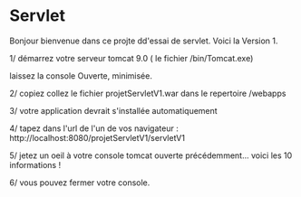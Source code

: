 # Servlet
Bonjour bienvenue dans ce projte dd'essai de servlet. Voici la Version 1.

1/ démarrez votre serveur tomcat 9.0 ( le fichier /bin/Tomcat.exe)

  laissez la console Ouverte, minimisée.
  
2/ copiez collez le fichier projetServletV1.war dans le repertoire /webapps

3/ votre application devrait s'installée automatiquement

4/ tapez dans l'url de l'un de vos navigateur : http://localhost:8080/projetServletV1/servletV1


5/ jetez un oeil à votre console tomcat ouverte précédemment... voici les 10 informations !

6/ vous pouvez fermer votre console.


